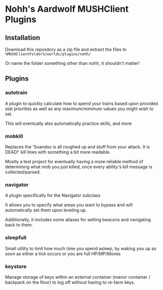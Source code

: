 # Nohh's Aardwolf MUSHClient Plugins

## Installation

Download this repository as a zip file and extract the files to `%MUSHClientFolder%/worlds/plugins/nohh/`

Or name the folder something other than nohh, it shouldn't matter!

## Plugins

### autotrain

A plugin to quickly calculate how to spend your trains based upon provided stat priorities
as well as any maximum/minimum values you might wish to set.

This will eventually also automatically practice skills, and more

### mobkill

Replaces the 'Soandso is all roughed up and stuff from your attack. It is DEAD!' kill lines
with something a bit more readable.

Mostly a test project for eventually having a more reliable method of determining what
mob you just killed, once every ability's kill message is collected/parsed.

### navigator

A plugin specifically for the Navigator subclass

It allows you to specify what areas you want to bypass and will automatically set them
upon leveling up.

Additionally, it includes some aliases for setting beacons and navigating back to them.

### sleepfull

Small utility to limit how much time you spend asleep, by waking you up as soon as either a tick occurs
or you are full HP/MP/Moves

### keystore

Manage storage of keys within an external container (manor container / backpack on the floor) to
log off without having to re-farm keys.